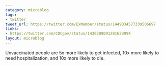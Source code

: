 ```yaml
---
category: microblog
tags:
- twitter
tweet_url: https://twitter.com/ExMember/status/1449034577339506697
links:
- https://twitter.com/CDCgov/status/1436389091281620994
layout: microblog
---
```

Unvaccinated people are 5x more likely to get infected, 10x more likely to need hospitalization, and 10x more likely to die.
